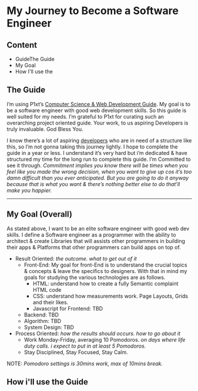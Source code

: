# My Journey to Become a Software Engineer

## Content
* GuideThe Guide
* My Goal
* How I'll use the 

## The Guide
I’m using P1xt’s [Computer Science & Web Development Guide](https://github.com/P1xt/p1xt-guides#computer-science-and-web-development---comprehensive). My goal is to be a software engineer with good web development skills. So this guide is well suited for my needs. I’m grateful to P1xt for curating such an overarching project oriented guide. Your work, to us aspiring Developers is truly invaluable. God Bless You.

I know there’s a lot of aspiring [developers](https://forum.freecodecamp.org/t/computer-deprecated-guide-web-development-with-computer-science-foundations-comprehensive-path/64516) who are in need of a structure like this, so I’m not gonna taking this journey lightly. I hope to complete the guide in a year or less. I understand it’s very hard but i’m dedicated & have structured my time for the long run to complete this guide. I’m Committed to see it through.
*Commitment implies you know there will be times when you feel like you made the wrong decision, when you want to give up cos it’s too damn difficult than you ever anticipated. But you are going to do it anyway because that is what you want & there’s nothing better else to do that’ll make you happier.*

***

## My Goal (Overall)
As stated above, I want to be an elite software engineer with good web dev skills. I define a Software engineer as a programmer with the ability to architect & create Libraries that will assists other programmers in building their apps & Platforms that other programmers can build apps on top of.
* Result Oriented: *the outcome. what to get out of it*
  * Front-End: My goal for front-End is to understand the crucial topics & concepts & leave the specifics to designers. With that in mind my goals for studying the various technologies are as follows.
    * HTML: understand how to create a fully Semantic complaint HTML code
    * CSS: understand how measurements work. Page Layouts, Grids and their likes.
    * Javascript for Frontend: TBD
  * Backend: TBD
  * Algorithm: TBD
  * System Design: TBD
* Process Oriented: *how the results should occurs. how to go about it*
  * Work Monday-Friday, averaging 10 Pomodoros. *on days where life duty calls. i expect to put in at least 5 Pomodoros.*
  * Stay Disciplined, Stay Focused, Stay Calm.

NOTE: *Pomodoro settings is 30mins work, max of 10mins break.*

## How i'll use the Guide

